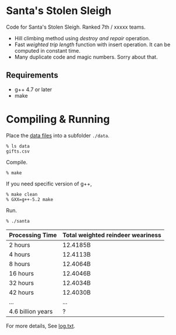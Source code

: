 # Santa's Stolen Sleigh

Code for Santa's Stolen Sleigh. Ranked 7th / xxxxx teams.

- Hill climbing method using *destroy and repair* operation.
- Fast *weighted trip length* function with insert operation. It can be computed in constant time.
- Many duplicate code and magic numbers. Sorry about that.

## Requirements

- g++ 4.7 or later
- make

# Compiling & Running

Place the [data files](https://www.kaggle.com/c/santas-stolen-sleigh/data) into a subfolder `./data`.

```
% ls data
gifts.csv
```

Compile.
```
% make
```

If you need specific version of g++,
```
% make clean
% GXX=g++-5.2 make
```

Run.
```
% ./santa
```

|Processing Time|Total weighted reindeer weariness|
|---------------|-------|
|2 hours| 12.4185B|
|4 hours| 12.4113B|
|8 hours| 12.4064B|
|16 hours| 12.4046B|
|32 hours| 12.4034B|
|42 hours| 12.4030B|
|...| ... |
|4.6 billion years| ? |

For more details, See [log.txt](log.txt).

